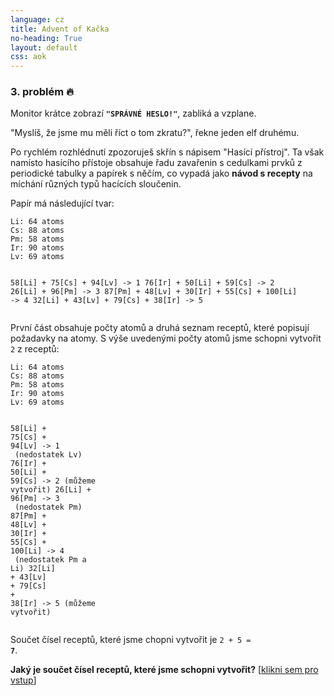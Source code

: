 ```yaml
---
language: cz
title: Advent of Kačka
no-heading: True
layout: default
css: aok
---
```


### 3. problém 🔥

Monitor krátce zobrazí **`"SPRÁVNÉ HESLO!"`**, zabliká a vzplane.

<span class="quote">"Myslíš, že jsme mu měli říct o tom zkratu?"</span>, řekne jeden elf druhému.

Po rychlém rozhlédnutí zpozoruješ skřín s nápisem "Hasící přístroj".
Ta však namísto hasícího přístoje obsahuje řadu zavařenin s cedulkami prvků z periodické tabulky a papírek s něčím, co vypadá jako **návod s recepty** na míchání různých typů hacících sloučenin.

Papír má následující tvar:

<div class="language-plaintext highlighter-rouge"><div class="highlight"><pre class="highlight"><code>Li: 64 atoms
Cs: 88 atoms
Pm: 58 atoms
Ir: 90 atoms
Lv: 69 atoms

58[Li] + 75[Cs] + 94[Lv] -> 1
76[Ir] + 50[Li] + 59[Cs] -> 2
26[Li] + 96[Pm] -> 3
87[Pm] + 48[Lv] + 30[Ir] + 55[Cs] + 100[Li] -> 4
32[Li] + 43[Lv] + 79[Cs] + 38[Ir] -> 5
</code></pre></div></div>

První část obsahuje počty atomů a druhá seznam receptů, které popisují požadavky na atomy.
S výše uvedenými počty atomů jsme schopni vytvořit `2` z receptů:

<div class="language-plaintext highlighter-rouge"><div class="highlight"><pre class="highlight"><code>Li: 64 atoms
Cs: 88 atoms
Pm: 58 atoms
Ir: 90 atoms
Lv: 69 atoms

<span class="green">58[Li]</span> <span class="gray">+</span> <span class="green">75[Cs]</span> <span class="gray">+</span> <span class="red">94[Lv]</span><span class="gray"> -&gt; 1</span>                    <span class="gray"> (nedostatek <span class="red">Lv</span>)</span>
<span class="green">76[Ir]</span> <span class="gray">+</span> <span class="green">50[Li]</span> <span class="gray">+</span> <span class="green">59[Cs]</span><span class=""> -&gt; 2</span>                     (můžeme vytvořit)
<span class="green">26[Li]</span> <span class="gray">+</span> <span class="red">96[Pm]</span><span class="gray"> -&gt; 3</span>                             <span class="gray"> (nedostatek <span class="red">Pm</span>)</span>
<span class="red">87[Pm]</span> <span class="gray">+</span> <span class="green">48[Lv]</span> <span class="gray">+</span> <span class="green">30[Ir]</span> <span class="gray">+</span> <span class="green">55[Cs]</span> <span class="gray">+</span> <span class="red">100[Li]</span><span class="gray"> -&gt; 4</span> <span class="gray"> (nedostatek <span class="red">Pm</span> a <span class="red">Li</span>)</span>
<span class="green">32[Li]</span> <span class="gray">+</span> <span class="green">43[Lv]</span> <span class="gray">+</span> <span class="green">79[Cs]</span> <span class="gray">+</span> <span class="green">38[Ir]</span><span class=""> -&gt; 5</span>            (můžeme vytvořit)
</code></pre></div></div>

Součet čísel receptů, které jsme chopni vytvořit je <code class="language-plaintext highlighter-rouge">2 + 5 = <strong>7</strong></code>.

**Jaký je součet čísel receptů, které jsme schopni vytvořit?** [[klikni sem pro vstup](/aok/12345678.in)]
